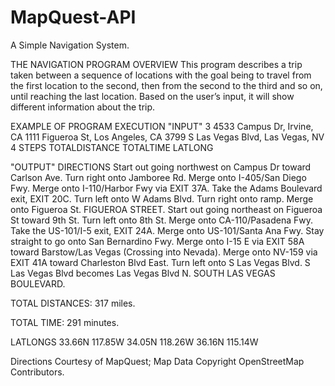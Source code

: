 # MapQuest-API
A Simple Navigation System.

THE NAVIGATION PROGRAM OVERVIEW
This program describes a trip taken between a sequence of locations with the goal being to travel from the first location to the second, then from the second to the third and so on, until reaching the last location. Based on the user’s input, it will show different information about the trip.

EXAMPLE OF PROGRAM EXECUTION
"INPUT"
3
4533 Campus Dr, Irvine, CA
1111 Figueroa St, Los Angeles, CA
3799 S Las Vegas Blvd, Las Vegas, NV
4
STEPS
TOTALDISTANCE
TOTALTIME
LATLONG

"OUTPUT"
DIRECTIONS
Start out going northwest on Campus Dr toward Carlson Ave.
Turn right onto Jamboree Rd.
Merge onto I-405/San Diego Fwy.
Merge onto I-110/Harbor Fwy via EXIT 37A.
Take the Adams Boulevard exit, EXIT 20C.
Turn left onto W Adams Blvd.
Turn right onto ramp.
Merge onto Figueroa St.
FIGUEROA STREET.
Start out going northeast on Figueroa St toward 9th St.
Turn left onto 8th St.
Merge onto CA-110/Pasadena Fwy.
Take the US-101/I-5 exit, EXIT 24A.
Merge onto US-101/Santa Ana Fwy.
Stay straight to go onto San Bernardino Fwy.
Merge onto I-15 E via EXIT 58A toward Barstow/Las Vegas (Crossing into Nevada).
Merge onto NV-159 via EXIT 41A toward Charleston Blvd East.
Turn left onto S Las Vegas Blvd.
S Las Vegas Blvd becomes Las Vegas Blvd N.
SOUTH LAS VEGAS BOULEVARD.

TOTAL DISTANCES: 317 miles.

TOTAL TIME: 291 minutes.

LATLONGS
33.66N 117.85W
34.05N 118.26W
36.16N 115.14W

Directions Courtesy of MapQuest; Map Data Copyright OpenStreetMap Contributors.
